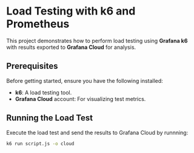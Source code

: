 # Load Testing with k6 and Prometheus

This project demonstrates how to perform load testing using **Grafana k6** with results exported to **Grafana Cloud** for analysis.

## Prerequisites

Before getting started, ensure you have the following installed:

- **k6**: A load testing tool.
- **Grafana Cloud** account: For visualizing test metrics.

## Running the Load Test
Execute the load test and send the results to Grafana Cloud by runnning:
```bash
k6 run script.js -o cloud
```


